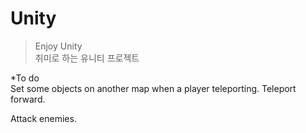 # Unity   
> Enjoy Unity      
> 취미로 하는 유니티 프로젝트   

*To do      
 Set some objects on another map when a player teleporting.
 Teleport forward.
 
 Attack enemies.
    

